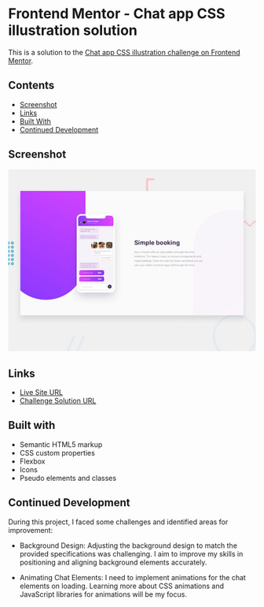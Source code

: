 # Frontend Mentor - Chat app CSS illustration solution

This is a solution to the [Chat app CSS illustration challenge on Frontend Mentor](https://www.frontendmentor.io/challenges/chat-app-css-illustration-O5auMkFqY).

## Contents

- [Screenshot](#screenshot)
- [Links](#links)
- [Built With](#built-with)
- [Continued Development](#continued-development)

## Screenshot

![alt text](design/desktop-preview.jpg)

## Links

- [Live Site URL](https://debabratabanik.github.io/chat-app-css-illustration-master/)
- [Challenge Solution URL](https://www.frontendmentor.io/solutions/chat-app-css-illustration-master-er_tYAfhpq)

## Built with

- Semantic HTML5 markup
- CSS custom properties
- Flexbox
- Icons
- Pseudo elements and classes

## Continued Development

During this project, I faced some challenges and identified areas for improvement:

- Background Design: Adjusting the background design to match the provided specifications was challenging. I aim to improve my skills in positioning and aligning background elements accurately.

- Animating Chat Elements: I need to implement animations for the chat elements on loading. Learning more about CSS animations and JavaScript libraries for animations will be my focus.
